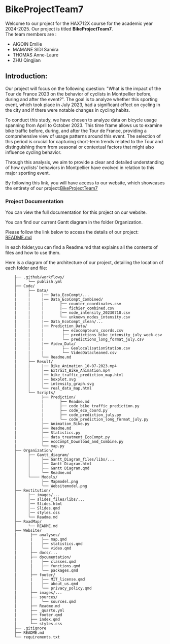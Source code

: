 # BikeProjectTeam7
Welcome to our project for the HAX712X course for the academic year 2024-2025.
Our project is titled **BikeProjectTeam7**.\
The team members are :
- AIGOIN Emilie
- MAMANE SIDI Samira
- THOMAS Anne-Laure
- ZHU Qingjian

## Introduction:  
Our project will focus on the following question: "What is the impact of the Tour de France 2023 on the behavior of cyclists in Montpellier before, during and after the event?". The goal is to analyze whether this sporting event, which took place in July 2023, had a significant effect on cycling in the city and if there were notable changes in cycling habits.

To conduct this study, we have chosen to analyze data on bicycle usage spanning from April to October 2023. This time frame allows us to examine bike traffic before, during, and after the Tour de France, providing a comprehensive view of usage patterns around this event. The selection of this period is crucial for capturing short-term trends related to the Tour and distinguishing them from seasonal or contextual factors that might also influence cycling behavior.

Through this analysis, we aim to provide a clear and detailed understanding of how cyclists' behaviors in Montpellier have evolved in relation to this major sporting event.

By following this link, you will have access to our website, which showcases the entirety of our project:[BikeProjectTeam7](https://emilieaig.github.io/BikeProjectTeam7/)

### Project Documentation
You can view the full documentation for this project on our website.

You can find our current Gantt diagram in the folder Organization.

Please follow the link below to access the details of our project:  
[README.md](https://github.com/EmilieAig/BikeProjectTeam7/blob/main/RoadMap/README.md)  

In each folder,you can find a Readme.md that explains all the contents of files and how to use them.

Here is a diagram of the architecture of our project, detailing the location of each folder and file:

```BikeProjectTeam7/
    ├── .github/workflows/
    │     └── publish.yml
    ├── Code/ 
    │     ├── Data/
    |     |     |── Data_EcoCompt/...
    |     |     |── Data_EcoCompt_Combined/
    |     |     |       ├── counter_coordinates.csv
    |     |     |       |── fichier_combined.csv
    |     |     |       |── node_intensity_20230710.csv
    |     |     |       └── unknown_nodes_intensity.csv   
    |     |     |── Data_EcoCompt_clean/...
    │     │     |── Prediction_Data/
    |     |     |        ├── ecocompteurs_coords.csv
    |     |     |        ├── predictions_bike_intensity_july_week.csv   
    |     |     |        └── predictions_long_format_july.csv
    │     │     |── Video_Data/
    |     |     |        ├── GeolocalisationStation.csv
    |     |     |        └── VideoDatacleaned.csv
    │     │     └── Readme.md
    |     ├── Result/
    |     |     |── Bike_Animation_10-07-2023.mp4
    │     │     │── Extrait_Bike_Animation.mp4   
    │     │     │── bike_traffic_prediction_map.html
    │     │     │── boxplot.svg
    │     │     │── intensity_graph.svg   
    │     │     └── real_data_map.html       
    │     └── Scripts/
    │           ├── Prediction/ 
    │           |       ├── Readme.md
    │           |       ├── code_bike_traffic_prediction.py
    │           |       ├── code_eco_coord.py
    │           |       ├── code_prediction_july.py
    │           |       └── code_prediction_long_format_july.py  
    |           ├── Animation_Bike.py
    |           ├── Readme.md    
    |           ├── Statistics.py    
    |           ├── data_treatment_EcoCompt.py
    |           ├── ecoCompt_Download_and_Combine.py      
    |           └── map.py
    ├── Organization/
    │     ├── Gantt_diagram/
    │     │     ├── Gantt_Diagram_files/libs/...
    │     │     ├── Gantt Diagram.html
    │     │     ├── Gantt Diagram.qmd
    │     │     └── Readme.md
    │     └──── Models/
    │           ├── Mapmodel.png
    │           └── Websitemodel.png
    ├── Restitution/
    │     ├── images/...
    │     │── slides_files/libs/...
    │     │── Slides.html
    │     │── Slides.qmd
    │     │── styles.css
    │     └── Readme.md       
    ├── RoadMap/
    │     └── README.md
    ├── Website/
    |      ├── analyses/   
    │      |    ├── map.qmd
    │      |    ├── statistics.qmd
    │      │    └── video.qmd
    |      ├── docs/...    
    |      ├── documentation/
    │      |    ├── classes.qmd
    │      |    ├── functions.qmd
    │      │    └── packages.qmd
    |      ├── footer/
    │      |    ├── MIT_license.qmd
    │      |    ├── about_us.qmd
    │      │    └── privacy_policy.qmd
    |      ├── images/...
    |      ├── sources/   
    │      │    └── sources.qmd 
    |      ├── Readme.md
    |      ├── _quarto.yml
    |      ├── footer.qmd
    |      ├── index.qmd
    │      └── styles.css
    ├── .gitignore
    ├── README.md
    └── requirements.txt 
```
